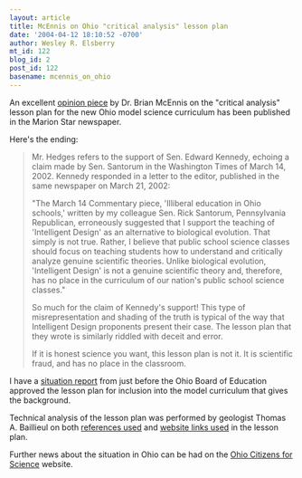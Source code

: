 ```yaml
---
layout: article
title: McEnnis on Ohio "critical analysis" lesson plan
date: '2004-04-12 18:10:52 -0700'
author: Wesley R. Elsberry
mt_id: 122
blog_id: 2
post_id: 122
basename: mcennis_on_ohio
---
```

An excellent <a href="http://www.marionstar.com/news/stories/20040412/opinion/220445.html" target="new">opinion piece</a> by Dr. Brian McEnnis on the "critical analysis" lesson plan for the new Ohio model science curriculum has been published in the Marion Star newspaper.

Here's the ending:

<blockquote>
Mr. Hedges refers to the support of Sen. Edward Kennedy, echoing a claim made by Sen. Santorum in the Washington Times of March 14, 2002. Kennedy responded in a letter to the editor, published in the same newspaper on March 21, 2002: 

"The March 14 Commentary piece, 'Illiberal education in Ohio schools,' written by my colleague Sen. Rick Santorum, Pennsylvania Republican, erroneously suggested that I support the teaching of 'Intelligent Design' as an alternative to biological evolution. That simply is not true. Rather, I believe that public school science classes should focus on teaching students how to understand and critically analyze genuine scientific theories. Unlike biological evolution, 'Intelligent Design' is not a genuine scientific theory and, therefore, has no place in the curriculum of our nation's public school science classes." 

So much for the claim of Kennedy's support! This type of misrepresentation and shading of the truth is typical of the way that Intelligent Design proponents present their case. The lesson plan that they wrote is similarly riddled with deceit and error. 

If it is honest science you want, this lesson plan is not it. It is scientific fraud, and has no place in the classroom. 
</blockquote>

I have a <a href="http://www.antievolution.org/cgi-bin/ikonboard/ikonboard.cgi?s=407b3bbd0a66ffff;act=ST;f=1;t=27" target="new">situation report</a> from just before the Ohio Board of Education approved the lesson plan for inclusion into the model curriculum that gives the background.

Technical analysis of the lesson plan was performed by geologist Thomas A. Baillieul on both <a href="http://ecology.cwru.edu/ohioscience/References_analysis.html" target="new">references used</a> and <a href="http://ecology.cwru.edu/ohioscience/Web_site_analysis.html" target="new">website links used</a> in the lesson plan.

Further news about the situation in Ohio can be had on the <a href="http://ecology.cwru.edu/ohioscience/index.asp" target="new">Ohio Citizens for Science</a> website.
